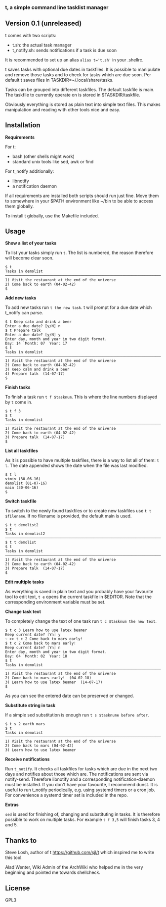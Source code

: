 ### t, a simple command line tasklist manager

## Version 0.1 (unreleased)

t comes with two scripts:

* t.sh: the actual task manager
* t\_notify.sh: sends notifications if a task is due soon

It is recommended to set up an alias `alias t='t.sh'` in your .shellrc.

t saves tasks with optional due dates in taskfiles. It is possible to manipulate
and remove those tasks and to check for tasks which are due soon. Per default t
saves files in TASKDIR=~/.local/share/tasks.

Tasks can be grouped into different taskfiles. The default taskfile is main. The
taskfile to currently operate on is stored in $TASKDIR/taskfile.

Obviously everything is stored as plain text into simple text files. This makes
manipulation and reading with other tools nice and easy.

## Installation

**Requirements**

For t:

* bash (other shells might work)
* standard unix tools like sed, awk or find

For t\_notify additionally:

* libnotify
* a notification daemon

If all requirements are installed both scripts should run just fine. Move them
to somewhere in your $PATH environment like ~/bin to be able to access them
globally.

To install t globally, use the Makefile included.

## Usage

**Show a list of your tasks**

To list your tasks simply run `t`. The list is numbered, the reason therefore
will become clear soon.

    $ t
    Tasks in demolist
    ────────────────────────────────────────────────────────────────────────────────
    1) Visit the restaurant at the end of the universe
    2) Come back to earth (04-02-42)
    $

**Add new tasks**

To add new tasks run `t the new task`. t will prompt for a due date which
t\_notify can parse.

    $ t Keep calm and drink a beer
    Enter a due date? [y/N] n
    $ t Prepare talk
    Enter a due date? [y/N] y
    Enter day, month and year in two digit format.
    Day: 14  Month: 07  Year: 17
    $ t
    Tasks in demolist
    ────────────────────────────────────────────────────────────────────────────────
    1) Visit the restaurant at the end of the universe
    2) Come back to earth (04-02-42)
    3) Keep calm and drink a beer
    4) Prepare talk  (14-07-17)
    $

**Finish tasks**

To finish a task run `t f $tasknum`. This is where the line numbers displayed by
`t` come in.

    $ t f 3
    $ t
    Tasks in demolist
    ────────────────────────────────────────────────────────────────────────────────
    1) Visit the restaurant at the end of the universe
    2) Come back to earth (04-02-42)
    3) Prepare talk  (14-07-17)
    $

**List all taskfiles**

As it is possible to have multiple taskfiles, there is a way to list all of
them: `t l`. The date appended shows the date when the file was last modified.

    $ t l
    vimiv (30-06-16)
    demolist (01-07-16)
    main (30-06-16)
    $

**Switch taskfile**

To switch to the newly found taskfiles or to create new taskfiles use `t t
$filename`. If no filename is provided, the default main is used.

    $ t t demolist2
    $ t
    Tasks in demolist2
    ────────────────────────────────────────────────────────────────────────────────
    $ t t demolist
    $ t
    Tasks in demolist
    ────────────────────────────────────────────────────────────────────────────────
    1) Visit the restaurant at the end of the universe
    2) Come back to earth (04-02-42)
    3) Prepare talk  (14-07-17)
    $

**Edit multiple tasks**

As everything is saved in plain text and you probably have your favourite tool
to edit text, `t e` opens the current taskfile in $EDITOR. Note that the
corresponding environment variable must be set.


**Change task text**

To completely change the text of one task run `t c $tasknum the new text`.

    $ t c 3 Learn how to use latex beamer
    Keep current date? [Yn] y                                                                               ~ >> t c 2 Come back to mars early!
    $ t c 2 Come back to mars early!
    Keep current date? [Yn] n
    Enter day, month and year in two digit format.
    Day: 04  Month: 02  Year: 18
    $ t
    Tasks in demolist
    ────────────────────────────────────────────────────────────────────────────────
    1) Visit the restaurant at the end of the universe
    2) Come back to mars early!  (04-02-18)
    3) Learn how to use latex beamer  (14-07-17)
    $

As you can see the entered date can be preserved or changed.

**Substitute string in task**

If a simple sed substitution is enough run `t s $tasknume before after`.
    
    $ t s 2 earth mars
    $ t
    Tasks in demolist
    ────────────────────────────────────────────────────────────────────────────────
    1) Visit the restaurant at the end of the universe
    2) Come back to mars (04-02-42)
    3) Learn how to use latex beamer

**Receive notifications**

Run `t_notify`. It checks all taskfiles for tasks which are due in the next two
days and notifies about those which are. The notifications are sent via
notify-send. Therefore libnotify and a corresponding notification-daemon must be
installed. If you don't have your favourite, I recommend dunst. It is useful
to run t\_notify periodically, e.g. using systemd timers or a cron job. For
convenience a systemd timer set is included in the repo.

**Extras**

`sed` is used for finishing of, changing and substituting in tasks. It is
therefore possible to work on multiple tasks. For example `t f 3,5` will finish
tasks 3, 4 and 5.


## Thanks to
Steve Losh, author of t https://github.com/sjl/t which inspired me to write this
tool.

Alad Wenter, Wiki Admin of the ArchWiki who helped me in the very beginning and
pointed me towards shellcheck.

## License
GPL3
